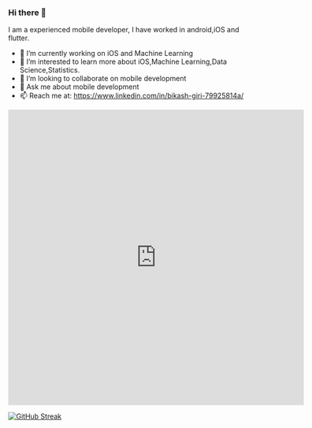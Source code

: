 ### Hi there 👋
I am a experienced mobile developer, I have worked in android,iOS and flutter.

- 🔭 I’m currently working on iOS and Machine Learning
- 🌱 I’m interested to learn more about  iOS,Machine Learning,Data Science,Statistics.
- 👯 I’m looking to collaborate on mobile development
- 💬 Ask me about mobile development
- 📫 Reach me at: https://www.linkedin.com/in/bikash-giri-79925814a/

<iframe width="600" height="600" src="https://ionicabizau.github.io/github-profile-languages/api.html?Bikash-Giri" frameborder="0"></iframe>


[![GitHub Streak](https://github-readme-streak-stats.herokuapp.com?user=Bikash-Giri&theme=dracula)](https://git.io/streak-stats)








